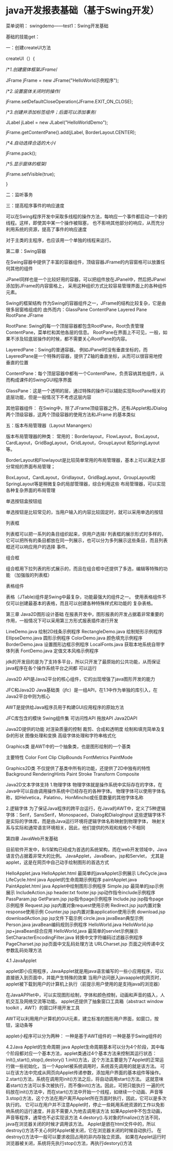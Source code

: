 # java开发报表基础（基于Swing开发）
菜单说明：
swingdemo——test1：Swing开发基础

基础的技能get：

一：创建createUI方法

createUI（）{

/**1.创建窗体框架JFrame*/

JFrame jFrame = new JFrame("HelloWorld示例程序");

/**2.设置窗体关闭时的操作*/

jFrame.setDefaultCloseOperation(JFrame.EXIT_ON_CLOSE);

/**3.创建并添加标签组件；后面可以添加事务*/

JLabel jLabel = new JLabel("HelloWorldDemo");

jFrame.getContentPane().add(jLabel, BorderLayout.CENTER);

/**4.自动选择合适的大小*/

jFrame.pack();

/**5.显示窗体的框架*/

jFrame.setVisible(true);

}

二：监听事务

三：提高程序事件的响应速度

可以在Swing程序开发中采取多线程的操作方法，每响应一个事件都启动一个新的线程。这样，即使其中某一个操作被阻塞，
也不影响其他部分的响应，从而充分利用系统的资源，提高了事件的响应速度

对于主类的主程序，也应该用一个单独的线程来运行。

第二章：Swing容器

在Swing容器中提供了丰富的容器组件，顶级容器JFrame的内容窗格可以放置任何其他的组件

JPanel同样也是一个比较好用的容器，可以把组件放在JPanel中，然后把JPanel添加到JFrame的内容窗格上，
采用这种组织方式比较容易管理界面上的各种组件元素。

Swing的框架结构
作为Swing的容器组件之一，JFrame的结构比较复杂，它是由很多层窗格组成的
由外而内：GlassPane ContentPane Layered Pane RootPane JFrame

RootPane: Swing的每一个顶层容器都包含RootPane，Root负责管理ContentPane，菜单栏和其他各层的信息。
RootPane在界面上不可见，一般，如果不涉及较底层操作的时候，都不需要关心RootPane的内容。

LayeredPane：Swing的普通容器。
例如JPanel时没有垂直坐标的，而LayeredPane是一个特殊的容器，提供了Z轴的垂直坐标，从而可以很容易地控
垂直的位置

ContentPane：每个顶层容器中都有一个ContentPane，负责容纳其他组件，从而构成课件的SwingGUI程序界面

GlassPane：这是一个透明的层，通过特殊的操作可以辅助实现RootPane相关的底层功能，但是一般情况下不考虑这层内容

其他容器组件：
在Swing中，除了JFrame顶级容器之外，还有JApplet和JDialog两个顶级容器，这两个顶级容器的使用方法和JFrame
的基本类似

五：版本布局管理器（Layout Manangers）

版本布局管理器的种类：
常用的：Borderlayout，FlowLayout，BoxLayout，CardLayout，GridBagLayout，GridLayout，GroupLayout
和SpringLayout等。

BorderLayout和Flowlayout是比较简单常用的布局管理器，基本上可以满足大部分常规的界面布局管理；

BoxLayout，CardLayout，Gridlayout，GridBagLayout，GroupLayout和SpringLayout等是稍微复杂的局部管理器，综合利用这些
布局管理器，可以实现各种复杂界面的布局管理

单选按钮盒按钮组

单选按钮是比较常见的，当用户输入的内容比较固定时，就可以采用单选的按钮

列表框

列表框可以把一系列的条目组织起来，供用户选择/
列表框的展示形式时多样的，它可以把所有的条目都放在同一列展示，也可以分为多列展示这些条目，而且列表框还可以响应用户的选择
事件。

组合框

组合框用下拉列表的形式展示的，而且在组合框中还提供了多选，编辑等特殊的功能
（加强版的列表框）

表格组件

表格（JTable)组件是Swing中最复杂，功能最强大的组件之一。
使用表格组件不仅可以创建最基本的表格，而且可以创建各种特殊样式和功能的
复杂表格。

第三章
Java2D图形设计基础
在报表开发中，图形报表的开发占据着非常重要的作用，一般情况下可以采用第三方形式报表插件进行开发

LineDemo.java  绘制2D线条示例程序
RectangleDemo.java 绘制矩形示例程序
EllipseDemo.java   圆形示例程序
ColorDemo.java    颜色填充示例程序
BorderDemo.java   设置图形边框示例程序
LocalFonts.java   获取本地系统自带字体列表
FontDemo.java     定值文本风格示例程序

jdk的开发目的是为了支持多平台，所以只开发了最原始的公共功能，从而保证java程序在各个操作系统平台之间都
可以运行

Java2D API是Java2平台的核心组件，它的出现增强了java图形开发的能力

JFC和Java2D
Java基础类（jfc）是一组API，在1.1中作为单独的库引入，在Java2平台中则为核心

AWT是提供给Java程序员用于构建GUI应用程序的原始方法

JFC库包含的模块
Swing组件集
可访问性API
拖放API
Java2DAPI

Java2D提供的功能
对渲染质量的控制
裁剪、合成和透明度
绘制和填充简单及复杂的形状
图像处理和变换
高级字体处理和字符串格式化

Graphics类
是AWT中的一个抽象类，也是图形绘制的一个基类

主要特性
Color
Font
Clip
ClipBounds
FontMetrics
PaintMode

Graphics2D类
不仅提供了基类中所有的功能，还提供了2D中独有的特性
Background
RenderingHints
Paint
Stroke
Transform
Composite

Java2D文本字体支持
1.物理字体
物理字体就是操作系统中实际存在的字体，在Java中可以自由调用操作系统中已经存在的各种字体。
物理字体可以使用字体名称，如Helvetica，Palatino，HonMincho或任意数量的其他字体名称

2.逻辑字体
为了保证Java程序的跨平台运行，在Java的AWT中，定义了5种逻辑字体：Serif，SansSerif，Monospaced，Dialog和DialogInput
这些逻辑字体不是实际的字体库，而是由Java运行环境将逻辑字体名称映射到物理字体，
映射关系与实际和通常语言环境相关，因此，他们提供的外观和规格个不相同

第四章
JavaWeb开发基础

目前软件开发中，B/S架构已经成为首选的系统架构，而在web开发领域中，Java语言仍占据着非常大的比例。
JavaApplet，JavaBean，jsp和Servlet，
尤其是applet，这是在网页中自己动手绘制图形的首选方式

HelloApplet.java  HelloApplet.html  最简单的javaApplet示例展示
LifeCycle.java LifeCycle.html  java Applet的生命周期示例程序
paintApplet.java  PaintApplet.html  java Applet中绘制图形示例程序
Simple.jsp   最简单的jsp示例展示
IncludeAction.jsp  header.txt  footer.jsp  jsp动作指令include示例程序
PassParam.jsp  GetParam.jsp    jsp指令page示例程序
Include.jsp   jsp指令page示例程序
Request.jsp   jsp内置对象request使用示例
Redirect.jsp  jsp内置对象response使用示例
Counter.jsp  jsp内置对象application使用示例
download.jsp  downloadAction.jsp  jsp文件下载示例
circle.java  javaBean典型示例
Person.java  javaBean编码规则示例程序
HelloWorld.java  HelloWorld.jsp  jsp+javaBean综合应用
HelloWorld,java   最简单的servlet示例展示
SetCharacterEncodingFilter.java  转换中文字符编码过滤器示例程序
PageCharset.jsp  jsp页面中文乱码处理方法
URLCharset.jsp  页面之间传递中文参数乱码处理方法

4.1 JavaApplet

applet即小应用程序，JavaApplet就是用java语言编写的一些小应用程序，可以直接嵌入到页面中，并能产生特殊的效果
当用户访问嵌入javaapplet的网页时，applet被下载到用户的计算机上执行（前提示用户使用的是支持java的浏览器）

在JavaAPPlet中，可以实现图形绘制，字体和颜色控制，动画和声音的插入，人机交互及网络交流等功能。
applet还提供了抽象窗口工具箱（abstract window toolkit ，AWT）的窗口环境开发工具

AWT可以利用用户计算机的GUI元素，建立标准的图形用户界面，如窗口，按钮，滚动条等

applet小程序可以分为两种：
一种是基于AWT组件的
一种是基于Swing组件的

4.2Java Applet的生命周期
java Applet生命周期基本可以分为4个阶段，其中每个阶段都对应一个基本方法，applet类通过4个基本方法来控制其运行状态：init(),start(),stop(),destory()
1.init()方法，这个方法主要是为了Applet的正常运行做一些初始化，当一个Applet被系统调用时，系统首先调用的就是该方法。
可以在该方法中完成从网页向Applet传递参数，添加用户界面的基本组件等操作。
2.start()方法，系统在调用完init()方法之后，将自动调用start()方法。
这就意味着start()方法可以多次被执行，而不像init()方法。因此，可把只能执行
一遍的代码放在init()方法中，而在start()方法中开始一个线程，如继续一个动画、声音等
3.stop()方法，这个方法在用户离开Applet所在页面时执行，因此，它可以是多次执行的。
它可以在用户并不注意Applet时，停止一些耗用系统资源的工作以免影响系统的运行速度，并且不需要人为地去调用该方法
如果Applet中不包含动画，声音等程序，通常也不必实现该方法
4.destory().与对象的finalize()方法不同，java在浏览器关闭的时候才调用该方法。
Applet是嵌在html文件中的，所以destroy()方法不关心何时Applet被关闭，它在浏览器关闭的时候自动执行。
在destroy()方法中一般可以要求收回占用的非内存独立资源。
如果在Applet运行时浏览器被关闭，系统将先执行stop()方法，再执行destory()方法



